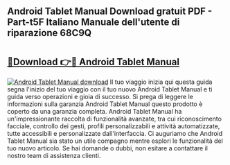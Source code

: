 ## Android Tablet Manual Download gratuit PDF - Part-t5F Italiano Manuale dell'utente di riparazione 68C9Q

# <h2><a href="http://dfble2.blite.top/?on=Android+Tablet+Manual">🔗Download 👉🔴 Android Tablet Manual</a></h2>

[![Android Tablet Manual download](https://i.imgur.com/lujVjoI.png)](http://dfble2.blite.top/?on=Android+Tablet+Manual)
Il tuo viaggio inizia qui questa guida segna l'inizio del tuo viaggio con il tuo nuovo Android Tablet Manual e ti guida verso operazioni e gioia di successo. Si prega di leggere le informazioni sulla garanzia Android Tablet Manual questo prodotto è coperto da una garanzia completa. Android Tablet Manual ha un'impressionante raccolta di funzionalità avanzate, tra cui riconoscimento facciale, controllo dei gesti, profili personalizzabili e attività automatizzate, tutte accessibili e personalizzate dall'interfaccia. Ci auguriamo che Android Tablet Manual sia stato un utile compagno mentre esplori le funzionalità del tuo nuovo articolo. Se hai domande o dubbi, non esitare a contattare il nostro team di assistenza clienti.
